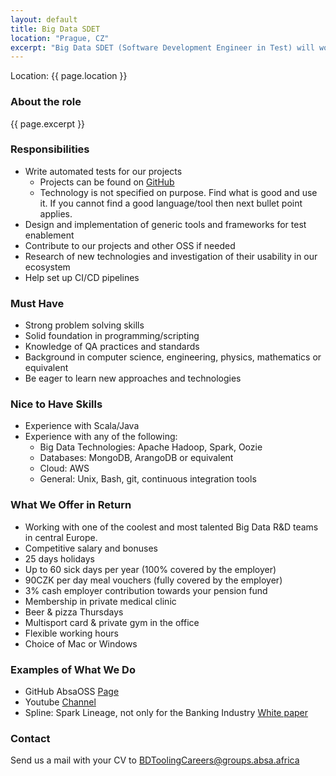 ```yaml
---
layout: default
title: Big Data SDET
location: "Prague, CZ"
excerpt: "Big Data SDET (Software Development Engineer in Test) will work alongside of experienced and junior Big Data engineers on development of mission critical projects and applications using the most modern Big Data technology stack."
---
```

Location: {{ page.location }}

### About the role
{{ page.excerpt }}

### Responsibilities
- Write automated tests for our projects
    - Projects can be found on [GitHub](https://github.com/AbsaOSS)
    - Technology is not specified on purpose. Find what is good and use it. If you cannot find
    a good language/tool then next bullet point applies.
- Design and implementation of generic tools and frameworks for test enablement
- Contribute to our projects and other OSS if needed
- Research of new technologies and investigation of their usability in our ecosystem
- Help set up CI/CD pipelines

### Must Have
- Strong problem solving skills
- Solid foundation in programming/scripting
- Knowledge of QA practices and standards
- Background in computer science, engineering, physics, mathematics or equivalent
- Be eager to learn new approaches and technologies

### Nice to Have Skills
- Experience with Scala/Java
- Experience with any of the following:
    - Big Data Technologies: Apache Hadoop, Spark, Oozie
    - Databases: MongoDB, ArangoDB or equivalent
    - Cloud: AWS
    - General: Unix, Bash, git, continuous integration tools

### What We Offer in Return
- Working with one of the coolest and most talented Big Data R&D teams in central Europe.
- Competitive salary and bonuses
- 25 days holidays
- Up to 60 sick days per year (100% covered by the employer)
- 90CZK per day meal vouchers (fully covered by the employer)
- 3% cash employer contribution towards your pension fund
- Membership in private medical clinic
- Beer & pizza Thursdays
- Multisport card & private gym in the office
- Flexible working hours
- Choice of Mac or Windows

### Examples of What We Do
- GitHub AbsaOSS [Page](https://github.com/AbsaOSS)
- Youtube [Channel](https://www.youtube.com/playlist?list=PLZJVQ5ij3YxhecGorryvPFUoUHEBsT1gK)
- Spline: Spark Lineage, not only for the Banking Industry [White paper](https://github.com/AbsaOSS/spline/releases/download/release%2F0.2.7/Spline_paper_IEEE_2018.pdf)


### Contact
Send us a mail with your CV to <BDToolingCareers@groups.absa.africa>
